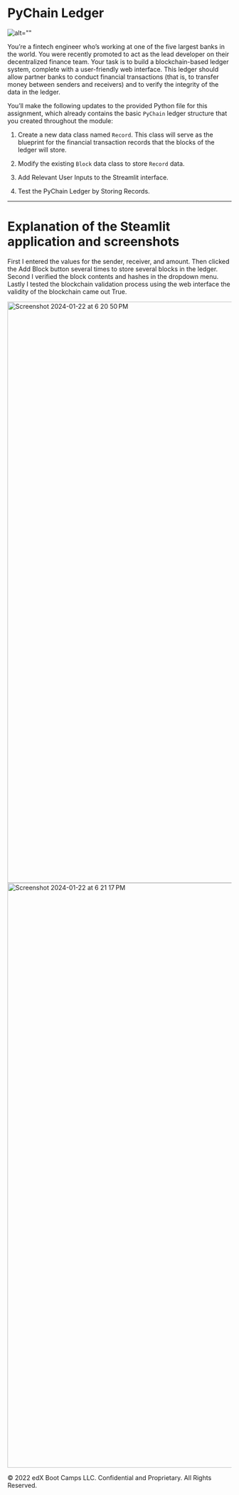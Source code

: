 # PyChain Ledger

![alt=""](Images/application-image.png)

You’re a fintech engineer who’s working at one of the five largest banks in the world. You were recently promoted to act as the lead developer on their decentralized finance team. Your task is to build a blockchain-based ledger system, complete with a user-friendly web interface. This ledger should allow partner banks to conduct financial transactions (that is, to transfer money between senders and receivers) and to verify the integrity of the data in the ledger.

You’ll make the following updates to the provided Python file for this assignment, which already contains the basic `PyChain` ledger structure that you created throughout the module:

1. Create a new data class named `Record`. This class will serve as the blueprint for the financial transaction records that the blocks of the ledger will store.

2. Modify the existing `Block` data class to store `Record` data.

3. Add Relevant User Inputs to the Streamlit interface.

4. Test the PyChain Ledger by Storing Records.

---
# Explanation of the Steamlit application and screenshots 
First I entered the values for the sender, receiver, and amount. Then clicked the Add Block button several times to store several blocks in the ledger. Second I verified the block contents and hashes in the dropdown menu. Lastly I tested the blockchain validation process using the web interface the validity of the blockchain came out True.

<img width="1307" alt="Screenshot 2024-01-22 at 6 20 50 PM" src="https://github.com/carebear4ever/PyChain/assets/141070883/cd78ec5d-0cd4-47d2-8607-db638064937a">


<img width="1315" alt="Screenshot 2024-01-22 at 6 21 17 PM" src="https://github.com/carebear4ever/PyChain/assets/141070883/ad023ea0-1e7c-447b-8869-1cd444696ef4">


© 2022 edX Boot Camps LLC. Confidential and Proprietary. All Rights Reserved.
